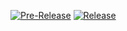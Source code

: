 [![Pre-Release](https://github.com/ariqsyahalam/slowlabapp/actions/workflows/pre-release.yml/badge.svg)](https://github.com/ariqsyahalam/slowlabapp/actions/workflows/pre-release.yml)
[![Release](https://github.com/ariqsyahalam/slowlabapp/actions/workflows/release.yml/badge.svg)](https://github.com/ariqsyahalam/slowlabapp/actions/workflows/release.yml)